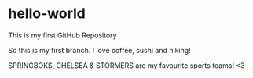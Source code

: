 # hello-world
This is my first GitHub Repository

So this is my first branch. I love coffee, sushi and hiking!

SPRINGBOKS, CHELSEA & STORMERS are my favourite sports teams! <3
